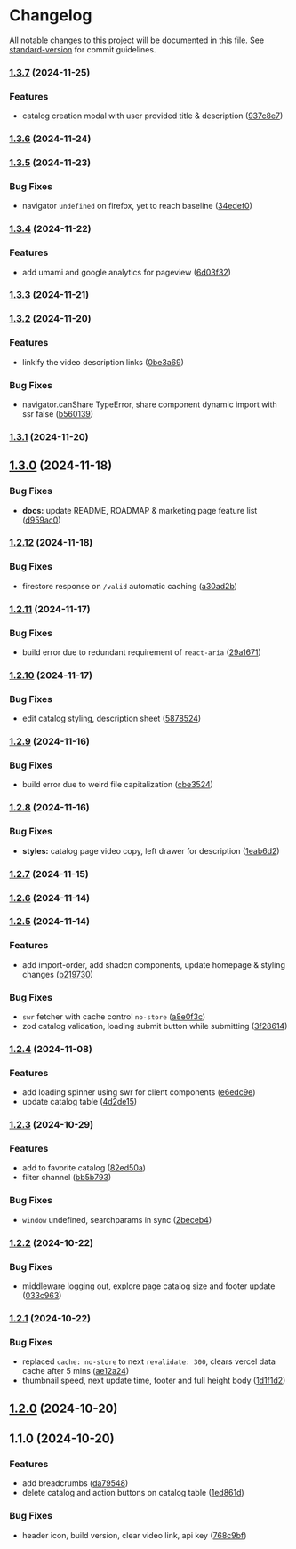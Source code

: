 # Changelog

All notable changes to this project will be documented in this file. See [standard-version](https://github.com/conventional-changelog/standard-version) for commit guidelines.

### [1.3.7](https://github.com/realChakrawarti/YTCatalog/compare/v1.3.6...v1.3.7) (2024-11-25)


### Features

* catalog creation modal with user provided title & description ([937c8e7](https://github.com/realChakrawarti/YTCatalog/commit/937c8e79cc8c34a5c00208188bda157b0b0bed99))

### [1.3.6](https://github.com/realChakrawarti/YTCatalog/compare/v1.3.5...v1.3.6) (2024-11-24)

### [1.3.5](https://github.com/realChakrawarti/YTCatalog/compare/v1.3.4...v1.3.5) (2024-11-23)


### Bug Fixes

* navigator `undefined` on firefox, yet to reach baseline ([34edef0](https://github.com/realChakrawarti/YTCatalog/commit/34edef0a9465abcda969017003e05fcfea25d98b))

### [1.3.4](https://github.com/realChakrawarti/YTCatalog/compare/v1.3.3...v1.3.4) (2024-11-22)


### Features

* add umami and google analytics for pageview ([6d03f32](https://github.com/realChakrawarti/YTCatalog/commit/6d03f32e2039e1793e2b215931af85bd2a8e59b4))

### [1.3.3](https://github.com/realChakrawarti/YTCatalog/compare/v1.3.2...v1.3.3) (2024-11-21)

### [1.3.2](https://github.com/realChakrawarti/YTCatalog/compare/v1.3.1...v1.3.2) (2024-11-20)


### Features

* linkify the video description links ([0be3a69](https://github.com/realChakrawarti/YTCatalog/commit/0be3a69b899a24a7a7fbe49e9b29e17b9894ed76))


### Bug Fixes

* navigator.canShare TypeError, share component dynamic import with ssr false ([b560139](https://github.com/realChakrawarti/YTCatalog/commit/b560139d75dfea60a13a711b01375d2aa32993c9))

### [1.3.1](https://github.com/realChakrawarti/YTCatalog/compare/v1.3.0...v1.3.1) (2024-11-20)

## [1.3.0](https://github.com/realChakrawarti/YTCatalog/compare/v1.2.12...v1.3.0) (2024-11-18)


### Bug Fixes

* **docs:** update README, ROADMAP & marketing page feature list ([d959ac0](https://github.com/realChakrawarti/YTCatalog/commit/d959ac07407b21aa15a2e2ea4cf4f5ccb59ad07b))

### [1.2.12](https://github.com/realChakrawarti/YTCatalog/compare/v1.2.11...v1.2.12) (2024-11-18)


### Bug Fixes

* firestore response on `/valid` automatic caching ([a30ad2b](https://github.com/realChakrawarti/YTCatalog/commit/a30ad2bf3c9bcd25a9ac7b5f3d6b016ff601d45d))

### [1.2.11](https://github.com/realChakrawarti/YTCatalog/compare/v1.2.10...v1.2.11) (2024-11-17)


### Bug Fixes

* build error due to redundant requirement of `react-aria` ([29a1671](https://github.com/realChakrawarti/YTCatalog/commit/29a167132ac8508bbec77b00b0e3c5df4530e262))

### [1.2.10](https://github.com/realChakrawarti/YTCatalog/compare/v1.2.9...v1.2.10) (2024-11-17)


### Bug Fixes

* edit catalog styling, description sheet ([5878524](https://github.com/realChakrawarti/YTCatalog/commit/5878524560c6ce93796a11c1b7cc5de7f92376e8))

### [1.2.9](https://github.com/realChakrawarti/YTCatalog/compare/v1.2.8...v1.2.9) (2024-11-16)


### Bug Fixes

* build error due to weird file capitalization ([cbe3524](https://github.com/realChakrawarti/YTCatalog/commit/cbe352408a7b7a2549029e42b70cdcb17d242ec7))

### [1.2.8](https://github.com/realChakrawarti/YTCatalog/compare/v1.2.7...v1.2.8) (2024-11-16)


### Bug Fixes

* **styles:** catalog page video copy, left drawer for description ([1eab6d2](https://github.com/realChakrawarti/YTCatalog/commit/1eab6d2c44f82d19ba6824b937d3d633a0944e3c))

### [1.2.7](https://github.com/realChakrawarti/YTCatalog/compare/v1.2.6...v1.2.7) (2024-11-15)

### [1.2.6](https://github.com/realChakrawarti/YTCatalog/compare/v1.2.5...v1.2.6) (2024-11-14)

### [1.2.5](https://github.com/realChakrawarti/YTCatalog/compare/v1.2.4...v1.2.5) (2024-11-14)


### Features

* add import-order, add shadcn components, update homepage & styling changes ([b219730](https://github.com/realChakrawarti/YTCatalog/commit/b2197302fe8780954d39fb1d860bbbd1fc019ec6))


### Bug Fixes

* `swr` fetcher with cache control `no-store` ([a8e0f3c](https://github.com/realChakrawarti/YTCatalog/commit/a8e0f3c23dcc2b94c18ed9a871bd3c9715fba597))
* zod catalog validation, loading submit button while submitting ([3f28614](https://github.com/realChakrawarti/YTCatalog/commit/3f2861485a4316989f6a9b9ec19eb5bf3e2dba3e))

### [1.2.4](https://github.com/realChakrawarti/YTCatalog/compare/v1.2.3...v1.2.4) (2024-11-08)


### Features

* add loading spinner using swr for client components ([e6edc9e](https://github.com/realChakrawarti/YTCatalog/commit/e6edc9e7d677101ed24cbd12d34ca4c581662311))
* update catalog table ([4d2de15](https://github.com/realChakrawarti/YTCatalog/commit/4d2de1534a256f513c2535cb85fbe7e91ba95da5))

### [1.2.3](https://github.com/realChakrawarti/YTCatalog/compare/v1.2.2...v1.2.3) (2024-10-29)


### Features

* add to favorite catalog ([82ed50a](https://github.com/realChakrawarti/YTCatalog/commit/82ed50a313382947be4a062d725965f4ff4a7c9e))
* filter channel ([bb5b793](https://github.com/realChakrawarti/YTCatalog/commit/bb5b793793d9d6fafe1c63735b31dd53a60f2f5d))


### Bug Fixes

* `window` undefined, searchparams in sync ([2beceb4](https://github.com/realChakrawarti/YTCatalog/commit/2beceb40324e7b1c1de9c68f183bc383b3234d2f))

### [1.2.2](https://github.com/realChakrawarti/YTCatalog/compare/v1.2.1...v1.2.2) (2024-10-22)


### Bug Fixes

* middleware logging out, explore page catalog size and footer update ([033c963](https://github.com/realChakrawarti/YTCatalog/commit/033c9636196e3033428902453b8aa5671624ea01))

### [1.2.1](https://github.com/realChakrawarti/YTCatalog/compare/v1.2.0...v1.2.1) (2024-10-22)


### Bug Fixes

* replaced `cache: no-store` to next `revalidate: 300`, clears vercel data cache after 5 mins ([ae12a24](https://github.com/realChakrawarti/YTCatalog/commit/ae12a24ab27e9b54c552d55972441a3f073ccf46))
* thumbnail speed, next update time, footer and full height body ([1d1f1d2](https://github.com/realChakrawarti/YTCatalog/commit/1d1f1d2a10434152d828e4e080a0357f876a10a1))

## [1.2.0](https://github.com/realChakrawarti/YTCatalog/compare/v1.1.0...v1.2.0) (2024-10-20)

## 1.1.0 (2024-10-20)


### Features

* add breadcrumbs ([da79548](https://github.com/realChakrawarti/YTCatalog/commit/da795486f36060162c6bb696d884a6e3df75e121))
* delete catalog and action buttons on catalog table ([1ed861d](https://github.com/realChakrawarti/YTCatalog/commit/1ed861d691d96db53dc2f02dd6385783f25a3593))


### Bug Fixes

* header icon, build version, clear video link, api key ([768c9bf](https://github.com/realChakrawarti/YTCatalog/commit/768c9bffff999491c250cab37c16229daa4de636))
